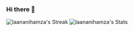 ### Hi there 👋
![laananihamza's Streak](https://github-readme-streak-stats.herokuapp.com/?user=laananihamza&theme=tokyonight&hide_border=true) ![laananihamza's Stats](https://github-readme-stats.vercel.app/api?username=laananihamza&theme=tokyonight&show_icons=true&hide_border=true&count_private=true)
<!--
**laananihamza/laananihamza** is a ✨ _special_ ✨ repository because its `README.md` (this file) appears on your GitHub profile.

Here are some ideas to get you started:

- 🔭 I’m currently working on ...
- 🌱 I’m currently learning ...
- 👯 I’m looking to collaborate on ...
- 🤔 I’m looking for help with ...
- 💬 Ask me about ...
- 📫 How to reach me: ...
- 😄 Pronouns: ...
- ⚡ Fun fact: ...
-->
